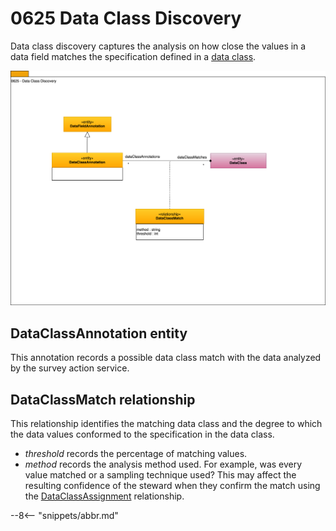 <!-- SPDX-License-Identifier: CC-BY-4.0 -->
<!-- Copyright Contributors to the ODPi Egeria project. -->

# 0625 Data Class Discovery

Data class discovery captures the analysis on how close the values in a data field matches the specification defined in a [data class](/concepts/data-class).

![UML](0625-Data-Class-Discovery.svg)

## DataClassAnnotation entity

This annotation records a possible data class match with the data analyzed by the survey action service.

## DataClassMatch relationship

This relationship identifies the matching data class and the degree to which the data values conformed to the specification in the data class.

* *threshold* records the percentage of matching values.
* *method* records the analysis method used.  For example, was every value matched or a sampling technique used?  This may affect the resulting confidence of the steward when they confirm the match using the [DataClassAssignment](/types/5/0540-Data-Classes) relationship.

--8<-- "snippets/abbr.md"